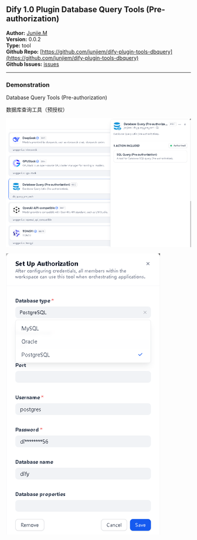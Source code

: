 ## Dify 1.0 Plugin Database Query Tools (Pre-authorization)


**Author:** [Junjie.M](https://github.com/junjiem)  
**Version:** 0.0.2  
**Type:** tool  
**Github Repo:** [https://github.com/junjiem/dify-plugin-tools-dbquery](https://github.com/junjiem/dify-plugin-tools-dbquery)  
**Github Issues:** [issues](https://github.com/junjiem/dify-plugin-tools-dbquery/issues)


---


### Demonstration

Database Query Tools (Pre-authorization)

数据库查询工具（预授权）

![db_query_pre_auth](_assets/db_query_pre_auth.png)

![db_query_pre_auth_setup_auth](_assets/db_query_pre_auth_setup_auth.png)
